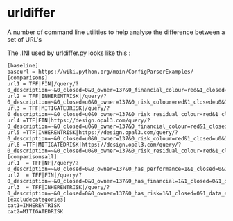 # urldiffer
A number of command line utilities to help analyse the difference between a set of URL's

The .INI used by urldiffer.py looks like this :

    [baseline]
    baseurl = https://wiki.python.org/moin/ConfigParserExamples/
    [comparisons]
    url1 = TFF|FIN|/query/?0_description=~&0_closed=0&0_owner=137&0_financial_colour=red&1_closed=0&1_data_entry_user=137&1_financial_colour=red&order=id&col=id&col=description&col=owner&col=data_entry_user&col=financial_colour&col=budget&col=actual&col=forecast&col=financial_variance&col=financial_explanation&as_of=as_of 
    url2 = TFF|INHERENTRISK|/query/?0_description=~&0_closed=u0&0_owner=137&0_risk_colour=red&1_closed=u0&1_data_entry_user=137&1_risk_colour=red&order=id&include_underlying=1&col=id&col=description&col=owner&col=data_entry_user&col=risk_colour&col=risk_description&col=risk_recommendation&col=risk_residual_colour&as_of=as_of
    url3 = TFF|MITIGATEDRISK|/query/?0_description=~&0_closed=u0&0_owner=137&0_risk_residual_colour=red&1_closed=u0&1_data_entry_user=137&1_risk_residual_colour=red&order=id&include_underlying=1&col=id&col=description&col=owner&col=data_entry_user&col=risk_colour&col=risk_description&col=risk_recommendation&col=risk_residual_colour&as_of=as_of
    url4 =TTF|FIN|https://design.opal3.com/query/?0_description=~&0_closed=u0&0_owner=137&0_financial_colour=red&1_closed=u0&1_data_entry_user=137&1_financial_colour=red&order=id&include_underlying=1&col=id&col=description&col=owner&col=data_entry_user&col=financial_colour&col=budget&col=actual&col=forecast&col=financial_variance&col=financial_explanation&as_of=as_of
    url5 =TTF|INHERENTRISK|https://design.opal3.com/query/?0_description=~&0_closed=u0&0_owner=137&0_risk_colour=red&1_closed=u0&1_data_entry_user=137&1_risk_colour=red&order=id&include_underlying=1&col=id&col=description&col=owner&col=data_entry_user&col=risk_colour&col=risk_description&col=risk_recommendation&col=risk_residual_colour&as_of=as_of
    url6 =TTF|MITIGATEDRISK|https://design.opal3.com/query/?0_description=~&0_closed=u0&0_owner=137&0_risk_residual_colour=red&1_closed=u0&1_data_entry_user=137&1_risk_residual_colour=red&order=id&include_underlying=1&col=id&col=description&col=owner&col=data_entry_user&col=risk_colour&col=risk_description&col=risk_recommendation&col=risk_residual_colour&as_of=as_of
    [comparisonsall]
    url1  = TFF|NF|/query/?0_description=~&0_closed=0&0_owner=137&0_has_performance=1&1_closed=0&1_data_entry_user=137&1_has_performance=1&order=id&col=id&col=description&col=owner&col=data_entry_user&col=performance_colour&col=value&col=performance_explanation&as_of=as_of
    url2  = TFF|FIN|/query/?0_description=~&0_closed=0&0_owner=137&0_has_financial=1&1_closed=0&1_data_entry_user=137&1_has_financial=1&order=id&col=id&col=description&col=owner&col=data_entry_user&col=financial_colour&col=budget&col=actual&col=forecast&col=financial_variance&col=financial_explanation&as_of=as_of
    url3  = TFF|INHERENTRISK|/query/?0_description=~&0_closed=0&0_owner=137&0_has_risk=1&1_closed=0&1_data_entry_user=137&1_has_risk=1&order=id&col=id&col=description&col=owner&col=data_entry_user&col=risk_colour&col=risk_description&col=risk_recommendation&col=risk_residual_colour&as_of=as_of
    [excludecategories]
    cat1=INHERENTRISK
    cat2=MITIGATEDRISK

